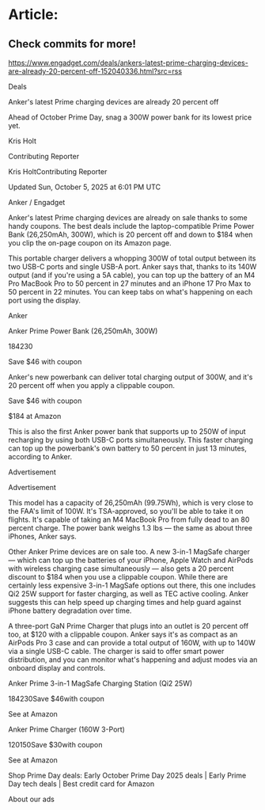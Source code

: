 # Article:

## Check commits for more!
https://www.engadget.com/deals/ankers-latest-prime-charging-devices-are-already-20-percent-off-152040336.html?src=rss

Deals

Anker's latest Prime charging devices are already 20 percent off

Ahead of October Prime Day, snag a 300W power bank for its lowest price yet.

Kris Holt

Contributing Reporter

Kris HoltContributing Reporter

Updated Sun, October 5, 2025 at 6:01 PM UTC

Anker / Engadget

Anker's latest Prime charging devices are already on sale thanks to some handy coupons. The best deals include the laptop-compatible Prime Power Bank (26,250mAh, 300W), which is 20 percent off and down to $184 when you clip the on-page coupon on its Amazon page.

This portable charger delivers a whopping 300W of total output between its two USB-C ports and single USB-A port. Anker says that, thanks to its 140W output (and if you're using a 5A cable), you can top up the battery of an M4 Pro MacBook Pro to 50 percent in 27 minutes and an iPhone 17 Pro Max to 50 percent in 22 minutes. You can keep tabs on what's happening on each port using the display.

Anker

Anker Prime Power Bank (26,250mAh, 300W)

$184$230

Save $46 with coupon

Anker's new powerbank can deliver total charging output of 300W, and it's 20 percent off when you apply a clippable coupon.

Save $46 with coupon

$184 at Amazon

This is also the first Anker power bank that supports up to 250W of input recharging by using both USB-C ports simultaneously. This faster charging can top up the powerbank's own battery to 50 percent in just 13 minutes, according to Anker.

Advertisement

Advertisement

This model has a capacity of 26,250mAh (99.75Wh), which is very close to the FAA's limit of 100W. It's TSA-approved, so you'll be able to take it on flights. It's capable of taking an M4 MacBook Pro from fully dead to an 80 percent charge. The power bank weighs 1.3 lbs — the same as about three iPhones, Anker says.

Other Anker Prime devices are on sale too. A new 3-in-1 MagSafe charger — which can top up the batteries of your iPhone, Apple Watch and AirPods with wireless charging case simultaneously — also gets a 20 percent discount to $184 when you use a clippable coupon. While there are certainly less expensive 3-in-1 MagSafe options out there, this one includes Qi2 25W support for faster charging, as well as TEC active cooling. Anker suggests this can help speed up charging times and help guard against iPhone battery degradation over time.

A three-port GaN Prime Charger that plugs into an outlet is 20 percent off too, at $120 with a clippable coupon. Anker says it's as compact as an AirPods Pro 3 case and can provide a total output of 160W, with up to 140W via a single USB-C cable. The charger is said to offer smart power distribution, and you can monitor what's happening and adjust modes via an onboard display and controls.

Anker Prime 3-in-1 MagSafe Charging Station (Qi2 25W)

$184$230Save $46with coupon

See at Amazon

Anker Prime Charger (160W 3-Port)

$120$150Save $30with coupon

See at Amazon

Shop Prime Day deals: Early October Prime Day 2025 deals | Early Prime Day tech deals | Best credit card for Amazon

About our ads